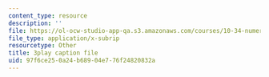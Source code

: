 ```yaml
---
content_type: resource
description: ''
file: https://ol-ocw-studio-app-qa.s3.amazonaws.com/courses/10-34-numerical-methods-applied-to-chemical-engineering-fall-2015/97f6ce250a24b68904e776f24820832a_txKXRtlrFfI.srt
file_type: application/x-subrip
resourcetype: Other
title: 3play caption file
uid: 97f6ce25-0a24-b689-04e7-76f24820832a
---
```

